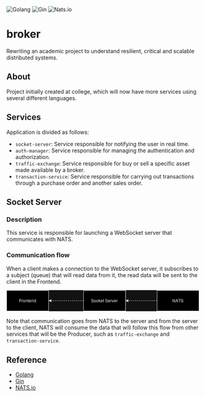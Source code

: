 ![Golang](https://img.shields.io/badge/Go-00ADD8?logo=go&logoColor=white) ![Gin](https://img.shields.io/badge/Gin-008ECF.svg?logo=Gin&logoColor=white) ![Nats.io](https://img.shields.io/badge/NATS.io-27AAE1.svg?logo=natsdotio&logoColor=white)

# broker

Rewriting an academic project to understand resilient, critical and scalable distributed systems.

## About

Project initially created at college, which will now have more services using several different languages.

## Services

Application is divided as follows:

- `socket-server`: Service responsible for notifying the user in real time.
- `auth-manager`: Service responsible for managing the authentication and authorization.
- `traffic-exchange`: Service responsible for buy or sell a specific asset made available by a broker.
- `transaction-service`: Service responsible for carrying out transactions through a purchase order and another sales order.

## Socket Server

### Description

This service is responsible for launching a WebSocket server that communicates with NATS.

### Communication flow

When a client makes a connection to the WebSocket server, it subscribes to a subject (queue) that will read data from it, the read data will be sent to the client in the Frontend.

![Fluxo de comunicação Socket Server](./.github/socket-server.png)

Note that communication goes from NATS to the server and from the server to the client, NATS will consume the data that will follow this flow from other services that will be the Producer, such as `traffic-exchange` and `transaction-service`.

## Reference

- [Golang](https://go.dev/)
- [Gin](https://github.com/gin-gonic/gin)
- [NATS.io](https://nats.io/)
